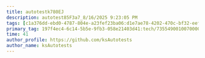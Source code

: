 ```yaml
---
title: autotestk780EJ
description: autotest85F3a7_8/16/2025 9:23:05 PM
tags: [c1a376dd-ebd0-4787-804e-a23fef23ba06:d1e7ae78-4202-470c-bf32-eef58f395288/9fa7ee94-dd61-4dcb-bd6f-d6fce4c53cf5]
primary_tag: 197f4ec4-6c14-5b5e-9fb3-058e21403d41:tech/73554900100700000996/67838200100800006287
time: 41
author_profile: https://github.com/ksAutotests
author_name: ksAutotests
---
```

